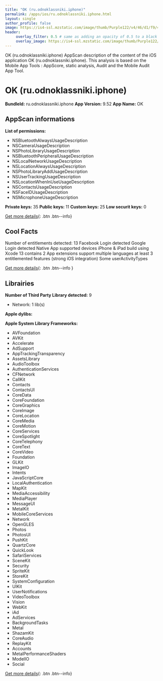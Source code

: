 ```yaml
---
title: "OK (ru.odnoklassniki.iphone)"
permalink: /apps/ios/ru.odnoklassniki.iphone.html
layout: single
author_profile: false
image: https://is4-ssl.mzstatic.com/image/thumb/Purple122/v4/46/d1/f9/46d1f96b-3478-254f-1c56-9fd975cf8612/AppIcon-0-0-1x_U007emarketing-0-0-0-7-0-0-sRGB-0-0-0-GLES2_U002c0-512MB-85-220-0-0.png/512x512bb.jpg
header: 
     overlay_filter: 0.5 # same as adding an opacity of 0.5 to a black background
     overlay_image: https://is4-ssl.mzstatic.com/image/thumb/Purple122/v4/46/d1/f9/46d1f96b-3478-254f-1c56-9fd975cf8612/AppIcon-0-0-1x_U007emarketing-0-0-0-7-0-0-sRGB-0-0-0-GLES2_U002c0-512MB-85-220-0-0.png/512x512bb.jpg
---
```

OK (ru.odnoklassniki.iphone) AppScan description of the content of the iOS application OK (ru.odnoklassniki.iphone). This analysis is based on the Mobile App Tools : AppScore, static analysis, Audit and the Mobile Audit App Tool.

# OK (ru.odnoklassniki.iphone)

**BundleId:** ru.odnoklassniki.iphone
**App Version:** 9.52
**App Name:** OK


## AppScan informations 

**List of permissions:** 
- NSBluetoothAlwaysUsageDescription
- NSCameraUsageDescription
- NSPhotoLibraryUsageDescription
- NSBluetoothPeripheralUsageDescription
- NSLocalNetworkUsageDescription
- NSLocationAlwaysUsageDescription
- NSPhotoLibraryAddUsageDescription
- NSUserTrackingUsageDescription
- NSLocationWhenInUseUsageDescription
- NSContactsUsageDescription
- NSFaceIDUsageDescription
- NSMicrophoneUsageDescription
  
  
**Private keys:** 35
**Public keys:** 11
**Custom keys:** 25
**Low securit keys:** 0
  
[Get more details](/pricing.html){: .btn .btn--info}

## Cool Facts

Number of entitlements detected: 13
Facebook Login detected
Google Login detected
Native App
supported devices iPhone & iPad
build using Xcode 13
contains 2 App extensions
support multiple languages
at least 3 entitlemented features (strong iOS integration)
Some userActivityTypes
  
[Get more details](/pricing.html){: .btn .btn--info }

## Librairies 
**Number of Third Party Library detected:** 9
- Network: 1 lib(s)


**Apple dylibs:**


**Apple System Library Frameworks:**
- AVFoundation
- AVKit
- Accelerate
- AdSupport
- AppTrackingTransparency
- AssetsLibrary
- AudioToolbox
- AuthenticationServices
- CFNetwork
- CallKit
- Contacts
- ContactsUI
- CoreData
- CoreFoundation
- CoreGraphics
- CoreImage
- CoreLocation
- CoreMedia
- CoreMotion
- CoreServices
- CoreSpotlight
- CoreTelephony
- CoreText
- CoreVideo
- Foundation
- GLKit
- ImageIO
- Intents
- JavaScriptCore
- LocalAuthentication
- MapKit
- MediaAccessibility
- MediaPlayer
- MessageUI
- MetalKit
- MobileCoreServices
- Network
- OpenGLES
- Photos
- PhotosUI
- PushKit
- QuartzCore
- QuickLook
- SafariServices
- SceneKit
- Security
- SpriteKit
- StoreKit
- SystemConfiguration
- UIKit
- UserNotifications
- VideoToolbox
- Vision
- WebKit
- iAd
- AdServices
- BackgroundTasks
- Metal
- ShazamKit
- CoreAudio
- ReplayKit
- Accounts
- MetalPerformanceShaders
- ModelIO
- Social


  
[Get more details](/pricing.html){: .btn .btn--info}

